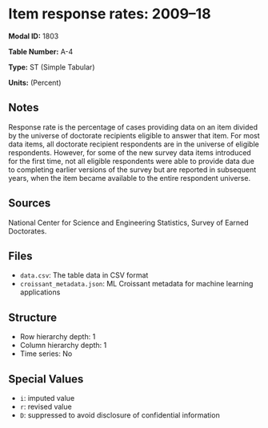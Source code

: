 # Item response rates: 2009–18

**Modal ID:** 1803

**Table Number:** A-4

**Type:** ST (Simple Tabular)

**Units:** (Percent)

## Notes

Response rate is the percentage of cases providing data on an item divided by the universe of doctorate recipients eligible to answer that item. For most data items, all doctorate recipient respondents are in the universe of eligible respondents. However, for some of the new survey data items introduced for the first time, not all eligible respondents were able to provide data due to completing earlier versions of the survey but are reported in subsequent years, when the item became available to the entire respondent universe.

## Sources

National Center for Science and Engineering Statistics, Survey of Earned Doctorates.

## Files

- `data.csv`: The table data in CSV format
- `croissant_metadata.json`: ML Croissant metadata for machine learning applications

## Structure

- Row hierarchy depth: 1
- Column hierarchy depth: 1
- Time series: No

## Special Values

- `i`: imputed value
- `r`: revised value
- `D`: suppressed to avoid disclosure of confidential information
